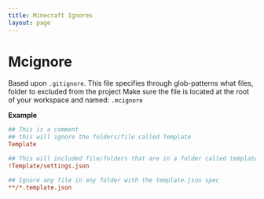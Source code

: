 ```yaml
---
title: Minecraft Ignores
layout: page
---
```


# Mcignore

Based upon `.gitignore`. This file specifies through glob-patterns what files, folder to excluded from the project Make sure the file is located at the root of your workspace and
named: `.mcignore`

**Example**

```ini
## This is a comment
## this will ignore the folders/file called Template
Template

## This will included file/folders that are in a folder called template and have the name and extension: settings.json
!Template/settings.json

## Ignore any file in any folder with the template.json spec
**/*.template.json
```
